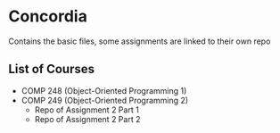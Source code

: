 # Concordia
Contains the basic files, some assignments are linked to their own repo

## List of Courses
* COMP 248 (Object-Oriented Programming 1)
* COMP 249 (Object-Oriented Programming 2)
	* Repo of Assignment 2 Part 1
	* Repo of Assignment 2 Part 2

